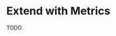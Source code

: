 # Extend with Metrics

TODO

<!--
https://github.com/SkeLLLa/fastify-metrics

https://github.com/stet/bns-x/blob/main/api/src/app.ts
https://github.com/Openpanel-dev/openpanel/blob/main/apps/api/src/index.ts
-->
